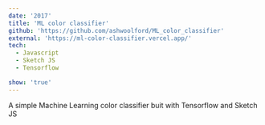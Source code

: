 ```yaml
---
date: '2017'
title: 'ML color classifier'
github: 'https://github.com/ashwoolford/ML_color_classifier'
external: 'https://ml-color-classifier.vercel.app/'
tech:
  - Javascript
  - Sketch JS
  - Tensorflow

show: 'true'
---
```


A simple Machine Learning color classifier buit with Tensorflow and Sketch JS
